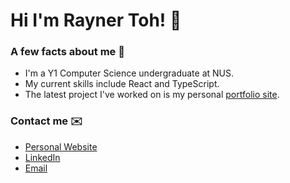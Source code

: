 # Hi I'm Rayner Toh! 👋 

### A few facts about me 👾
- I'm a Y1 Computer Science undergraduate at NUS.
- My current skills include React and TypeScript.
- The latest project I've worked on is my personal [portfolio site](https://www.raynertoh.dev/).

### Contact me ✉️

- [Personal Website](https://www.raynertoh.dev/)
- [LinkedIn](https://www.linkedin.com/in/raynertoh/)
- [Email](rayner742@gmail.com)

<!--
**raynertjx/raynertjx** is a ✨ _special_ ✨ repository because its `README.md` (this file) appears on your GitHub profile.

Here are some ideas to get you started:


